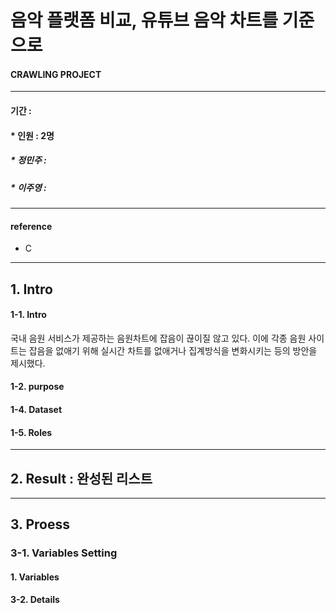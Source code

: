 # 음악 플랫폼 비교, 유튜브 음악 차트를 기준으로

#### __CRAWLING PROJECT__
****
#### 기간 : 
#### * 인원 : 2명
##### * 정민주 :  
##### 
##### * 이주영 : 
##### 
****
#### reference
* C
****


## 1. Intro

#### 1-1. Intro
국내 음원 서비스가 제공하는 음원차트에 잡음이 끊이질 않고 있다. 
이에 각종 음원 사이트는 잡음을 없애기 위해 실시간 차트를 없애거나 집계방식을 변화시키는 등의 방안을 제시했다.


#### 1-2. purpose

#### 1-4. Dataset

#### 1-5. Roles


****

## 2. Result : 완성된 리스트

****

## 3. Proess

### 3-1. Variables Setting

#### 1. Variables

#### 3-2. Details







